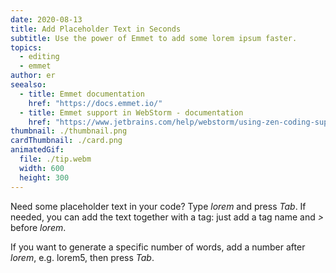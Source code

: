 ```yaml
---
date: 2020-08-13
title: Add Placeholder Text in Seconds
subtitle: Use the power of Emmet to add some lorem ipsum faster.
topics:
  - editing
  - emmet
author: er
seealso:
  - title: Emmet documentation
    href: "https://docs.emmet.io/"
  - title: Emmet support in WebStorm - documentation
    href: "https://www.jetbrains.com/help/webstorm/using-zen-coding-support.html"
thumbnail: ./thumbnail.png
cardThumbnail: ./card.png
animatedGif:
  file: ./tip.webm
  width: 600
  height: 300
---
```


Need some placeholder text in your code? Type _lorem_ and press _Tab_. If needed, you can add the text together with a tag: just add a tag name and _>_ before _lorem_.

If you want to generate a specific number of words, add a number after _lorem_, e.g. lorem5, then press _Tab_.
